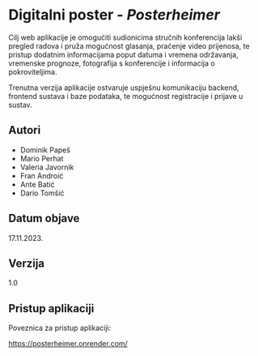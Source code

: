 
# Digitalni poster - *Posterheimer*

Cilj web aplikacije je omogućiti sudionicima stručnih konferencija lakši pregled radova i pruža mogućnost glasanja, praćenje video prijenosa, te pristup dodatnim informacijama poput datuma i vremena održavanja, vremenske prognoze, fotografija s konferencije i informacija o pokroviteljima.

Trenutna verzija aplikacije ostvaruje uspješnu komunikaciju backend, frontend sustava i baze podataka, te mogućnost registracije i prijave u sustav. 


## Autori

- Dominik Papeš
- Mario Perhat
- Valeria Javornik
- Fran Androić
- Ante Batić
- Dario Tomšić


## Datum objave

17.11.2023.

## Verzija

1.0
## Pristup aplikaciji

Poveznica za pristup aplikaciji:

https://posterheimer.onrender.com/
